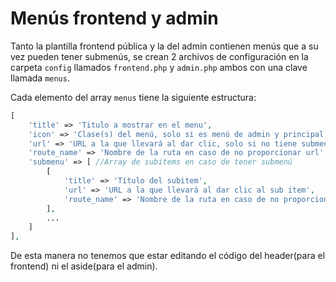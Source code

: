# Menús frontend y admin
Tanto la plantilla frontend pública y la del admin contienen menús que a su vez pueden tener submenús, se crean 2 archivos de configuración en la carpeta `config` llamados `frontend.php` y `admin.php` ambos con una clave llamada `menus`.

Cada elemento del array `menus` tiene la siguiente estructura:

```php
[
    'title' => 'Titulo a mostrar en el menu',
    'icon' => 'Clase(s) del menú, solo si es menú de admin y principal, no subItem',
    'url' => 'URL a la que llevará al dar clic, solo si no tiene submenú',
    'route_name' => 'Nombre de la ruta en caso de no proporcionar url'
    'submenu' => [ //Array de subitems en caso de tener submenú
        [
            'title' => 'Título del subitem',
            'url' => 'URL a la que llevará al dar clic al sub item',
            'route_name' => 'Nombre de la ruta en caso de no proporcionar url'
        ],
        ...
    ]
],
```

De esta manera no tenemos que estar editando el código del header(para el frontend) ni el aside(para el admin).